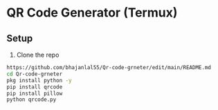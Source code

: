 # QR Code Generator (Termux)

## Setup

1. Clone the repo  
```bash
https://github.com/bhajanlal55/Qr-code-grneter/edit/main/README.md
cd Qr-code-grneter 
pkg install python -y
pip install qrcode
pip install pillow
python qrcode.py
